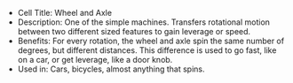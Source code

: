 - Cell Title: Wheel and Axle
- Description: One of the simple machines. Transfers rotational motion between two different sized features to gain leverage or speed.
- Benefits: For every rotation, the wheel and axle spin the same number of degrees, but different distances. This difference is used to go fast, like on a car, or get leverage, like a door knob.
- Used in: Cars, bicycles, almost anything that spins.
